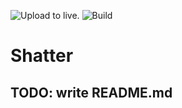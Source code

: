 ![Upload to live.](https://github.com/Soyvolon/Shatter/workflows/Live/badge.svg) ![Build](https://github.com/Soyvolon/Shatter/workflows/Build/badge.svg)

# Shatter
## TODO: write README.md
